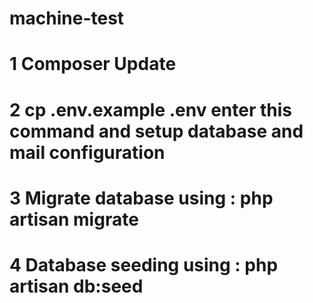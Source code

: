 # machine-test


# 1  Composer Update
# 2  cp .env.example .env enter this command and setup database and mail configuration
# 3  Migrate database using : php artisan migrate 
# 4  Database seeding using : php artisan db:seed 


